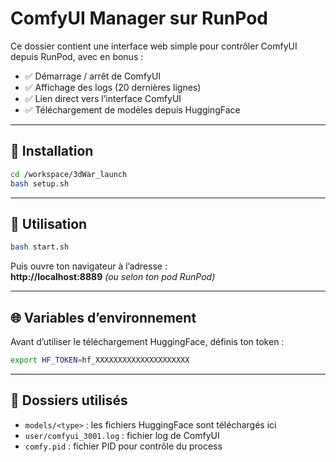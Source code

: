 # ComfyUI Manager sur RunPod

Ce dossier contient une interface web simple pour contrôler ComfyUI depuis RunPod, avec en bonus :

- ✅ Démarrage / arrêt de ComfyUI
- ✅ Affichage des logs (20 dernières lignes)
- ✅ Lien direct vers l’interface ComfyUI
- ✅ Téléchargement de modèles depuis HuggingFace

---

## 🚀 Installation

```bash
cd /workspace/3dWar_launch
bash setup.sh
```

---

## 🔧 Utilisation

```bash
bash start.sh
```

Puis ouvre ton navigateur à l’adresse :  
**http://localhost:8889** *(ou selon ton pod RunPod)*

---

## 🌐 Variables d’environnement

Avant d’utiliser le téléchargement HuggingFace, définis ton token :

```bash
export HF_TOKEN=hf_XXXXXXXXXXXXXXXXXXXXX
```

---

## 📂 Dossiers utilisés

- `models/<type>` : les fichiers HuggingFace sont téléchargés ici
- `user/comfyui_3001.log` : fichier log de ComfyUI
- `comfy.pid` : fichier PID pour contrôle du process
